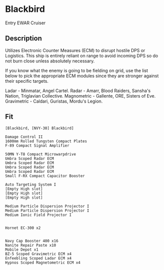 # Blackbird

Entry EWAR Cruiser

## Description

Utilizes Electronic Counter Measures (ECM) to disrupt hostile DPS or Logistics. This ship is entirely reliant on range to avoid incoming DPS so do not burn close unless absolutely necessary.

If you know what the enemy is going to be fielding on grid, use the list below to pick the appropriate ECM modules since they are stronger against their specific targets.

Ladar - Minmatar, Angel Cartel.
Radar - Amarr, Blood Raiders, Sansha's Nation, Triglavian Collective.
Magnometric - Gallente, ORE, Sisters of Eve.
Gravimetric - Caldari, Guristas, Mordu's Legion.

## Fit

```
[Blackbird, [NVY-30] Blackbird]

Damage Control II
1600mm Rolled Tungsten Compact Plates
F-89 Compact Signal Amplifier

50MN Y-T8 Compact Microwarpdrive
Umbra Scoped Radar ECM
Umbra Scoped Radar ECM
Umbra Scoped Radar ECM
Umbra Scoped Radar ECM
Small F-RX Compact Capacitor Booster

Auto Targeting System I
[Empty High slot]
[Empty High slot]
[Empty High slot]

Medium Particle Dispersion Projector I
Medium Particle Dispersion Projector I
Medium Ionic Field Projector I


Hornet EC-300 x2


Navy Cap Booster 400 x16
Nanite Repair Paste x10
Mobile Depot x1
BZ-5 Scoped Gravimetric ECM x4
Enfeebling Scoped Ladar ECM x4
Hypnos Scoped Magnetometric ECM x4
```
